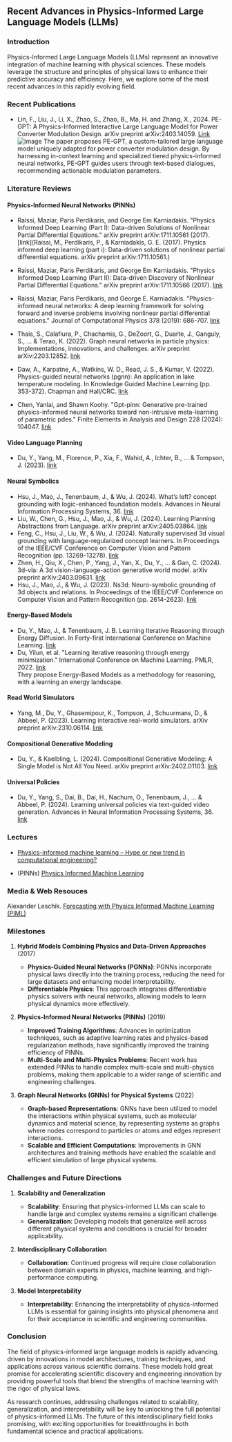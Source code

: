 ## Recent Advances in Physics-Informed Large Language Models (LLMs)

### Introduction
Physics-Informed Large Language Models (LLMs) represent an innovative integration of machine learning with physical sciences. These models leverage the structure and principles of physical laws to enhance their predictive accuracy and efficiency. Here, we explore some of the most recent advances in this rapidly evolving field.

### Recent Publications
- Lin, F., Liu, J., Li, X., Zhao, S., Zhao, B., Ma, H. and Zhang, X., 2024. PE-GPT: A Physics-Informed Interactive Large Language Model for Power Converter Modulation Design. arXiv preprint arXiv:2403.14059. [Link](https://arxiv.org/abs/2403.14059)
  ![image](https://github.com/qiaosun22/AwesomePhysicsInformedLLMs/assets/136222260/3b649ee5-1c36-413e-b8ad-11b75fb44693)
  The paper proposes PE-GPT, a custom-tailored large language model uniquely adapted for power converter modulation design. By harnessing in-context learning and specialized tiered physics-informed neural networks, PE-GPT guides users through text-based dialogues, recommending actionable modulation parameters.


### Literature Reviews
#### Physics-Informed Neural Networks (PINNs)

- Raissi, Maziar, Paris Perdikaris, and George Em Karniadakis. "Physics Informed Deep Learning (Part I): Data-driven Solutions of Nonlinear Partial Differential Equations." arXiv preprint arXiv:1711.10561 (2017). [link](Raissi, M., Perdikaris, P., & Karniadakis, G. E. (2017). Physics informed deep learning (part i): Data-driven solutions of nonlinear partial differential equations. arXiv preprint arXiv:1711.10561.)

- Raissi, Maziar, Paris Perdikaris, and George Em Karniadakis. "Physics Informed Deep Learning (Part II): Data-driven Discovery of Nonlinear Partial Differential Equations." arXiv preprint arXiv:1711.10566 (2017). [link](https://arxiv.org/pdf/1711.10566)
  
- Raissi, Maziar, Paris Perdikaris, and George E. Karniadakis. "Physics-informed neural networks: A deep learning framework for solving forward and inverse problems involving nonlinear partial differential equations." Journal of Computational Physics 378 (2019): 686-707. [link](https://faculty.sites.iastate.edu/hliu/files/inline-files/PINN_RPK_2019_1.pdf) 

- Thais, S., Calafiura, P., Chachamis, G., DeZoort, G., Duarte, J., Ganguly, S., ... & Terao, K. (2022). Graph neural networks in particle physics: Implementations, innovations, and challenges. arXiv preprint arXiv:2203.12852. [link](https://arxiv.org/pdf/2203.12852)

- Daw, A., Karpatne, A., Watkins, W. D., Read, J. S., & Kumar, V. (2022). Physics-guided neural networks (pgnn): An application in lake temperature modeling. In Knowledge Guided Machine Learning (pp. 353-372). Chapman and Hall/CRC. [link](https://arxiv.org/pdf/1710.11431)
  

- Chen, Yanlai, and Shawn Koohy. "Gpt-pinn: Generative pre-trained physics-informed neural networks toward non-intrusive meta-learning of parametric pdes." Finite Elements in Analysis and Design 228 (2024): 104047. [link](https://arxiv.org/pdf/2303.14878)


#### Video Language Planning
- Du, Y., Yang, M., Florence, P., Xia, F., Wahid, A., Ichter, B., ... & Tompson, J. (2023). [link](https://arxiv.org/pdf/2310.10625)

#### Neural Symbolics
- Hsu, J., Mao, J., Tenenbaum, J., & Wu, J. (2024). What’s left? concept grounding with logic-enhanced foundation models. Advances in Neural Information Processing Systems, 36. [link](https://arxiv.org/pdf/2404.19696)
- Liu, W., Chen, G., Hsu, J., Mao, J., & Wu, J. (2024). Learning Planning Abstractions from Language. arXiv preprint arXiv:2405.03864. [link](https://openreview.net/pdf?id=3UWuFoksGb)
- Feng, C., Hsu, J., Liu, W., & Wu, J. (2024). Naturally supervised 3d visual grounding with language-regularized concept learners. In Proceedings of the IEEE/CVF Conference on Computer Vision and Pattern Recognition (pp. 13269-13278). [link](https://arxiv.org/pdf/2404.19696)
- Zhen, H., Qiu, X., Chen, P., Yang, J., Yan, X., Du, Y., ... & Gan, C. (2024). 3d-vla: A 3d vision-language-action generative world model. arXiv preprint arXiv:2403.09631. [link](https://arxiv.org/pdf/2403.09631)
- Hsu, J., Mao, J., & Wu, J. (2023). Ns3d: Neuro-symbolic grounding of 3d objects and relations. In Proceedings of the IEEE/CVF Conference on Computer Vision and Pattern Recognition (pp. 2614-2623). [link](https://openaccess.thecvf.com/content/CVPR2023/papers/Hsu_NS3D_Neuro-Symbolic_Grounding_of_3D_Objects_and_Relations_CVPR_2023_paper.pdf)
#### Energy-Based Models
- Du, Y., Mao, J., & Tenenbaum, J. B. Learning Iterative Reasoning through Energy Diffusion. In Forty-first International Conference on Machine Learning. [link](https://arxiv.org/pdf/2406.11179v1)
- Du, Yilun, et al. "Learning iterative reasoning through energy minimization." International Conference on Machine Learning. PMLR, 2022. [link](https://proceedings.mlr.press/v162/du22d/du22d.pdf) \
  They propose Energy-Based Models as a methodology for reasoning, with a learning an energy landscape.

#### Read World Simulators
- Yang, M., Du, Y., Ghasemipour, K., Tompson, J., Schuurmans, D., & Abbeel, P. (2023). Learning interactive real-world simulators. arXiv preprint arXiv:2310.06114. [link](https://arxiv.org/pdf/2310.06114)

#### Compositional Generative Modeling
- Du, Y., & Kaelbling, L. (2024). Compositional Generative Modeling: A Single Model is Not All You Need. arXiv preprint arXiv:2402.01103. [link](https://arxiv.org/pdf/2402.01103) 
#### Universal Policies
- Du, Y., Yang, S., Dai, B., Dai, H., Nachum, O., Tenenbaum, J., ... & Abbeel, P. (2024). Learning universal policies via text-guided video generation. Advances in Neural Information Processing Systems, 36. [link](https://arxiv.org/pdf/2302.00111)

### Lectures
- [Physics-informed machine learning –
Hype or new trend in computational engineering?](https://homepage.tudelft.nl/y95n9/files/presentations/icsm2023.pdf)

- (PINNs) [Physics Informed Machine Learning](https://www.youtube.com/watch?v=-zrY7P2dVC4&t=1326s)

### Media & Web Resouces
Alexander Leschik. [Forecasting with Physics Informed Machine Learning (PIML)](https://medium.com/@royaltokens/forecasting-with-physics-informed-machine-learning-piml-670a6e168293)


### Milestones

1. **Hybrid Models Combining Physics and Data-Driven Approaches** (2017)
   - **Physics-Guided Neural Networks (PGNNs)**: PGNNs incorporate physical laws directly into the training process, reducing the need for large datasets and enhancing model interpretability.
   - **Differentiable Physics**: This approach integrates differentiable physics solvers with neural networks, allowing models to learn physical dynamics more effectively.

2. **Physics-Informed Neural Networks (PINNs)** (2019)
   - **Improved Training Algorithms**: Advances in optimization techniques, such as adaptive learning rates and physics-based regularization methods, have significantly improved the training efficiency of PINNs.
   - **Multi-Scale and Multi-Physics Problems**: Recent work has extended PINNs to handle complex multi-scale and multi-physics problems, making them applicable to a wider range of scientific and engineering challenges.

3. **Graph Neural Networks (GNNs) for Physical Systems** (2022)
   - **Graph-based Representations**: GNNs have been utilized to model the interactions within physical systems, such as molecular dynamics and material science, by representing systems as graphs where nodes correspond to particles or atoms and edges represent interactions.
   - **Scalable and Efficient Computations**: Improvements in GNN architectures and training methods have enabled the scalable and efficient simulation of large physical systems.

### Challenges and Future Directions

1. **Scalability and Generalization**
   - **Scalability**: Ensuring that physics-informed LLMs can scale to handle large and complex systems remains a significant challenge.
   - **Generalization**: Developing models that generalize well across different physical systems and conditions is crucial for broader applicability.

2. **Interdisciplinary Collaboration**
   - **Collaboration**: Continued progress will require close collaboration between domain experts in physics, machine learning, and high-performance computing.

3. **Model Interpretability**
   - **Interpretability**: Enhancing the interpretability of physics-informed LLMs is essential for gaining insights into physical phenomena and for their acceptance in scientific and engineering communities.

### Conclusion

The field of physics-informed large language models is rapidly advancing, driven by innovations in model architectures, training techniques, and applications across various scientific domains. These models hold great promise for accelerating scientific discovery and engineering innovation by providing powerful tools that blend the strengths of machine learning with the rigor of physical laws.

As research continues, addressing challenges related to scalability, generalization, and interpretability will be key to unlocking the full potential of physics-informed LLMs. The future of this interdisciplinary field looks promising, with exciting opportunities for breakthroughs in both fundamental science and practical applications.


